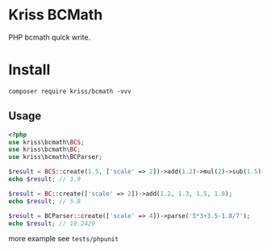 # Kriss BCMath

PHP bcmath quick write.

# Install

```
composer require kriss/bcmath -vvv
```

## Usage

```php
<?php
use kriss\bcmath\BCS;
use kriss\bcmath\BC;
use kriss\bcmath\BCParser;

$result = BCS::create(1.5, ['scale' => 2])->add(1.2)->mul(2)->sub(1.5)->getResult();
echo $result; // 3.9

$result = BC::create(['scale' => 2])->add(1.2, 1.3, 1.5, 1.8);
echo $result; // 5.8

$result = BCParser::create(['scale' => 4])->parse('5*3+3.5-1.8/7');
echo $result; // 18.2429
```

more example see `tests/phpunit`
